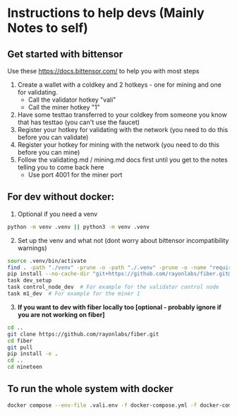 # Instructions to help devs (Mainly Notes to self)

## Get started with bittensor

Use these https://docs.bittensor.com/ to help you with most steps
1. Create a wallet with a coldkey and 2 hotkeys - one for mining and one for validating.
    - Call the validator hotkey "vali"
    - Call the miner hotkey "1"
2. Have some testtao transferred to your coldkey from someone you know that has testtao (you can't use the faucet)
3. Register your hotkey for validating with the network (you need to do this before you can validate)
4. Register your hotkey for mining with the network (you need to do this before you can mine)
5. Follow the validating.md / mining.md docs first until you get to the notes telling you to come back here
    - Use port 4001 for the miner port


## For dev without docker:

1. Optional if you need a venv
```bash
python -m venv .venv || python3 -m venv .venv
```

2. Set up the venv and what not (dont worry about bittensor incompatibility warnings)
```bash
source .venv/bin/activate
find . -path "./venv" -prune -o -path "./.venv" -prune -o -name "requirements.txt" -exec pip install -r {} \;
pip install --no-cache-dir "git+https://github.com/rayonlabs/fiber.git@1.0.0#egg=fiber[full]"
task dev_setup
task control_node_dev  # For example for the validator control node
task m1_dev  # For example for the miner 1
```


3. **If you want to dev with fiber locally too [optional - probably ignore if you are not working on fiber]**
```bash
cd ..
git clone https://github.com/rayonlabs/fiber.git
cd fiber
git pull
pip install -e .
cd ..
cd nineteen
```

## To run the whole system with docker
```bash
docker compose --env-file .vali.env -f docker-compose.yml -f docker-compose.dev.yml up  -d --build
```